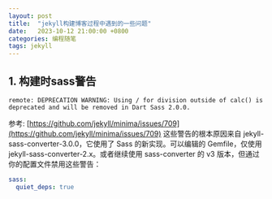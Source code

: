 ```yaml
---
layout: post
title:  "jekyll构建博客过程中遇到的一些问题"
date:   2023-10-12 21:00:00 +0800
categories: 编程随笔
tags: jekyll
---
```

## 1. 构建时sass警告
```shell
remote: DEPRECATION WARNING: Using / for division outside of calc() is deprecated and will be removed in Dart Sass 2.0.0.
```
参考: [https://github.com/jekyll/minima/issues/709](https://github.com/jekyll/minima/issues/709)
这些警告的根本原因来自 jekyll-sass-converter-3.0.0，它使用了 Sass 的新实现。可以编辑的 Gemfile，仅使用 jekyll-sass-converter-2.x。或者继续使用 sass-converter 的 v3 版本，但通过你的配置文件禁用这些警告：
```yaml
sass:
  quiet_deps: true
```
